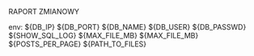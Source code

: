 RAPORT ZMIANOWY

env:
${DB_IP}
${DB_PORT}
${DB_NAME}
${DB_USER}
${DB_PASSWD}
${SHOW_SQL_LOG}
${MAX_FILE_MB}
${MAX_FILE_MB}
${POSTS_PER_PAGE}
${PATH_TO_FILES}

